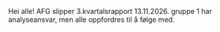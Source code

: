 Hei alle! AFG slipper 3.kvartalsrapport 13.11.2026. gruppe 1 har analyseansvar, men alle oppfordres til å følge med.
